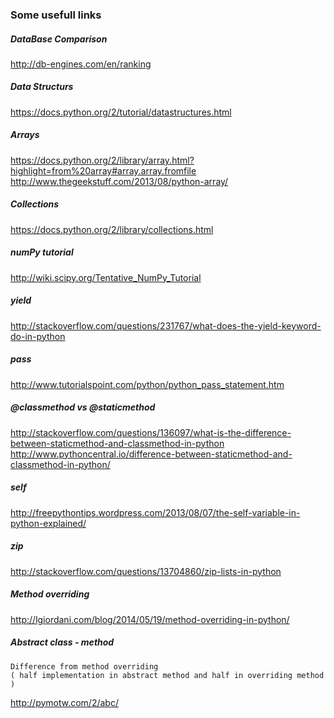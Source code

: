 ### Some usefull links 

##### DataBase Comparison
http://db-engines.com/en/ranking


##### Data Structurs
https://docs.python.org/2/tutorial/datastructures.html


##### Arrays
https://docs.python.org/2/library/array.html?highlight=from%20array#array.array.fromfile
http://www.thegeekstuff.com/2013/08/python-array/


##### Collections
https://docs.python.org/2/library/collections.html

##### numPy tutorial
http://wiki.scipy.org/Tentative_NumPy_Tutorial


##### yield
http://stackoverflow.com/questions/231767/what-does-the-yield-keyword-do-in-python

##### pass
http://www.tutorialspoint.com/python/python_pass_statement.htm


##### @classmethod vs @staticmethod  
http://stackoverflow.com/questions/136097/what-is-the-difference-between-staticmethod-and-classmethod-in-python
http://www.pythoncentral.io/difference-between-staticmethod-and-classmethod-in-python/

##### self
http://freepythontips.wordpress.com/2013/08/07/the-self-variable-in-python-explained/

##### zip 
http://stackoverflow.com/questions/13704860/zip-lists-in-python

##### Method overriding
http://lgiordani.com/blog/2014/05/19/method-overriding-in-python/


##### Abstract class - method
    Difference from method overriding 
    ( half implementation in abstract method and half in overriding method )
http://pymotw.com/2/abc/


